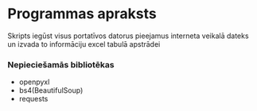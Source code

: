 # Programmas apraksts

Skripts iegūst visus portatīvos datorus pieejamus interneta veikalā dateks un izvada to informāciju excel tabulā apstrādei 

### Nepieciešamās bibliotēkas
- openpyxl
- bs4(BeautifulSoup) 
- requests
